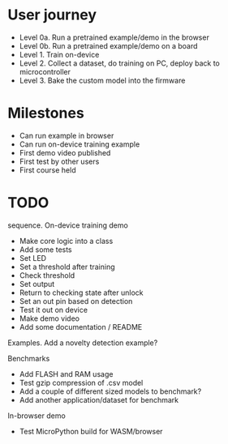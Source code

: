 

# User journey

- Level 0a. Run a pretrained example/demo in the browser
- Level 0b. Run a pretrained example/demo on a board
- Level 1. Train on-device
- Level 2. Collect a dataset, do training on PC, deploy back to microcontroller
- Level 3. Bake the custom model into the firmware

# Milestones

- Can run example in browser
- Can run on-device training example
- First demo video published
- First test by other users
- First course held

# TODO

sequence. On-device training demo

- Make core logic into a class
- Add some tests
- Set LED 
- Set a threshold after training
- Check threshold
- Set output 
- Return to checking state after unlock
- Set an out pin based on detection 
- Test it out on device
- Make demo video
- Add some documentation / README

Examples. Add a novelty detection example?

Benchmarks

- Add FLASH and RAM usage
- Test gzip compression of .csv model
- Add a couple of different sized models to benchmark?
- Add another application/dataset for benchmark

In-browser demo

- Test MicroPython build for WASM/browser
